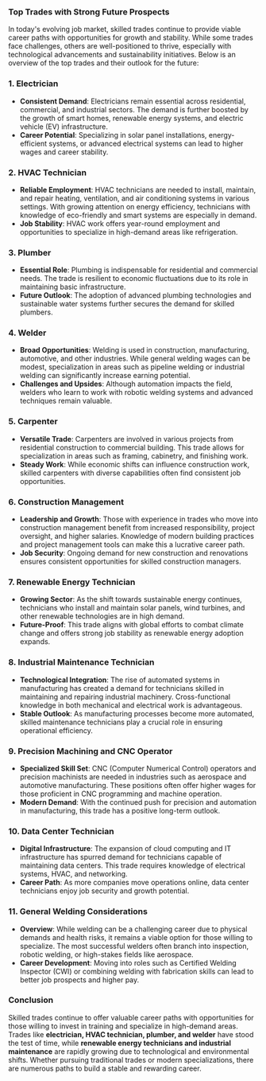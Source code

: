 ### **Top Trades with Strong Future Prospects**

In today's evolving job market, skilled trades continue to provide viable career paths with opportunities for growth and stability. While some trades face challenges, others are well-positioned to thrive, especially with technological advancements and sustainability initiatives. Below is an overview of the top trades and their outlook for the future:

### **1. Electrician**
- **Consistent Demand**: Electricians remain essential across residential, commercial, and industrial sectors. The demand is further boosted by the growth of smart homes, renewable energy systems, and electric vehicle (EV) infrastructure.
- **Career Potential**: Specializing in solar panel installations, energy-efficient systems, or advanced electrical systems can lead to higher wages and career stability.

### **2. HVAC Technician**
- **Reliable Employment**: HVAC technicians are needed to install, maintain, and repair heating, ventilation, and air conditioning systems in various settings. With growing attention on energy efficiency, technicians with knowledge of eco-friendly and smart systems are especially in demand.
- **Job Stability**: HVAC work offers year-round employment and opportunities to specialize in high-demand areas like refrigeration.

### **3. Plumber**
- **Essential Role**: Plumbing is indispensable for residential and commercial needs. The trade is resilient to economic fluctuations due to its role in maintaining basic infrastructure.
- **Future Outlook**: The adoption of advanced plumbing technologies and sustainable water systems further secures the demand for skilled plumbers.

### **4. Welder**
- **Broad Opportunities**: Welding is used in construction, manufacturing, automotive, and other industries. While general welding wages can be modest, specialization in areas such as pipeline welding or industrial welding can significantly increase earning potential.
- **Challenges and Upsides**: Although automation impacts the field, welders who learn to work with robotic welding systems and advanced techniques remain valuable.

### **5. Carpenter**
- **Versatile Trade**: Carpenters are involved in various projects from residential construction to commercial building. This trade allows for specialization in areas such as framing, cabinetry, and finishing work.
- **Steady Work**: While economic shifts can influence construction work, skilled carpenters with diverse capabilities often find consistent job opportunities.

### **6. Construction Management**
- **Leadership and Growth**: Those with experience in trades who move into construction management benefit from increased responsibility, project oversight, and higher salaries. Knowledge of modern building practices and project management tools can make this a lucrative career path.
- **Job Security**: Ongoing demand for new construction and renovations ensures consistent opportunities for skilled construction managers.

### **7. Renewable Energy Technician**
- **Growing Sector**: As the shift towards sustainable energy continues, technicians who install and maintain solar panels, wind turbines, and other renewable technologies are in high demand.
- **Future-Proof**: This trade aligns with global efforts to combat climate change and offers strong job stability as renewable energy adoption expands.

### **8. Industrial Maintenance Technician**
- **Technological Integration**: The rise of automated systems in manufacturing has created a demand for technicians skilled in maintaining and repairing industrial machinery. Cross-functional knowledge in both mechanical and electrical work is advantageous.
- **Stable Outlook**: As manufacturing processes become more automated, skilled maintenance technicians play a crucial role in ensuring operational efficiency.

### **9. Precision Machining and CNC Operator**
- **Specialized Skill Set**: CNC (Computer Numerical Control) operators and precision machinists are needed in industries such as aerospace and automotive manufacturing. These positions often offer higher wages for those proficient in CNC programming and machine operation.
- **Modern Demand**: With the continued push for precision and automation in manufacturing, this trade has a positive long-term outlook.

### **10. Data Center Technician**
- **Digital Infrastructure**: The expansion of cloud computing and IT infrastructure has spurred demand for technicians capable of maintaining data centers. This trade requires knowledge of electrical systems, HVAC, and networking.
- **Career Path**: As more companies move operations online, data center technicians enjoy job security and growth potential.

### **11. General Welding Considerations**
- **Overview**: While welding can be a challenging career due to physical demands and health risks, it remains a viable option for those willing to specialize. The most successful welders often branch into inspection, robotic welding, or high-stakes fields like aerospace.
- **Career Development**: Moving into roles such as Certified Welding Inspector (CWI) or combining welding with fabrication skills can lead to better job prospects and higher pay.

### **Conclusion**
Skilled trades continue to offer valuable career paths with opportunities for those willing to invest in training and specialize in high-demand areas. Trades like **electrician, HVAC technician, plumber, and welder** have stood the test of time, while **renewable energy technicians and industrial maintenance** are rapidly growing due to technological and environmental shifts. Whether pursuing traditional trades or modern specializations, there are numerous paths to build a stable and rewarding career.
